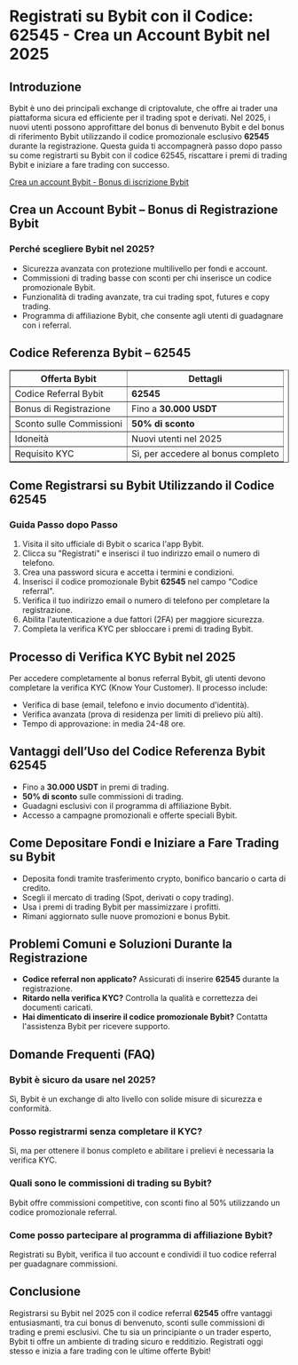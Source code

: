 <h1>Registrati su Bybit con il Codice: 62545 - Crea un Account Bybit nel 2025</h1>

<h2>Introduzione</h2>
<p>Bybit è uno dei principali exchange di criptovalute, che offre ai trader una piattaforma sicura ed efficiente per il trading spot e derivati. Nel 2025, i nuovi utenti possono approfittare del bonus di benvenuto Bybit e del bonus di riferimento Bybit utilizzando il codice promozionale esclusivo <strong>62545</strong> durante la registrazione. Questa guida ti accompagnerà passo dopo passo su come registrarti su Bybit con il codice 62545, riscattare i premi di trading Bybit e iniziare a fare trading con successo.</p>

<a href="https://partner.bybit.com/b/62545">Crea un account Bybit - Bonus di iscrizione Bybit</a>

<h2>Crea un Account Bybit – Bonus di Registrazione Bybit</h2>
<h3>Perché scegliere Bybit nel 2025?</h3>
<ul>
    <li>Sicurezza avanzata con protezione multilivello per fondi e account.</li>
    <li>Commissioni di trading basse con sconti per chi inserisce un codice promozionale Bybit.</li>
    <li>Funzionalità di trading avanzate, tra cui trading spot, futures e copy trading.</li>
    <li>Programma di affiliazione Bybit, che consente agli utenti di guadagnare con i referral.</li>
</ul>

<h2>Codice Referenza Bybit – 62545</h2>
<table border="1" cellpadding="8" cellspacing="0">
    <tr>
      <th>Offerta Bybit</th>
      <th>Dettagli</th>
    </tr>
    <tr>
      <td>Codice Referral Bybit</td>
      <td><strong>62545</strong></td>
    </tr>
    <tr>
      <td>Bonus di Registrazione</td>
      <td>Fino a <strong>30.000 USDT</strong></td>
    </tr>
    <tr>
      <td>Sconto sulle Commissioni</td>
      <td><strong>50% di sconto</strong></td>
    </tr>
    <tr>
      <td>Idoneità</td>
      <td>Nuovi utenti nel 2025</td>
    </tr>
    <tr>
      <td>Requisito KYC</td>
      <td>Sì, per accedere al bonus completo</td>
    </tr>
</table>

<h2>Come Registrarsi su Bybit Utilizzando il Codice 62545</h2>
<h3>Guida Passo dopo Passo</h3>
<ol>
    <li>Visita il sito ufficiale di Bybit o scarica l'app Bybit.</li>
    <li>Clicca su "Registrati" e inserisci il tuo indirizzo email o numero di telefono.</li>
    <li>Crea una password sicura e accetta i termini e condizioni.</li>
    <li>Inserisci il codice promozionale Bybit <strong>62545</strong> nel campo "Codice referral".</li>
    <li>Verifica il tuo indirizzo email o numero di telefono per completare la registrazione.</li>
    <li>Abilita l'autenticazione a due fattori (2FA) per maggiore sicurezza.</li>
    <li>Completa la verifica KYC per sbloccare i premi di trading Bybit.</li>
</ol>

<h2>Processo di Verifica KYC Bybit nel 2025</h2>
<p>Per accedere completamente al bonus referral Bybit, gli utenti devono completare la verifica KYC (Know Your Customer). Il processo include:</p>
<ul>
    <li>Verifica di base (email, telefono e invio documento d'identità).</li>
    <li>Verifica avanzata (prova di residenza per limiti di prelievo più alti).</li>
    <li>Tempo di approvazione: in media 24-48 ore.</li>
</ul>

<h2>Vantaggi dell’Uso del Codice Referenza Bybit 62545</h2>
<ul>
    <li>Fino a <strong>30.000 USDT</strong> in premi di trading.</li>
    <li><strong>50% di sconto</strong> sulle commissioni di trading.</li>
    <li>Guadagni esclusivi con il programma di affiliazione Bybit.</li>
    <li>Accesso a campagne promozionali e offerte speciali Bybit.</li>
</ul>

<h2>Come Depositare Fondi e Iniziare a Fare Trading su Bybit</h2>
<ul>
    <li>Deposita fondi tramite trasferimento crypto, bonifico bancario o carta di credito.</li>
    <li>Scegli il mercato di trading (Spot, derivati o copy trading).</li>
    <li>Usa i premi di trading Bybit per massimizzare i profitti.</li>
    <li>Rimani aggiornato sulle nuove promozioni e bonus Bybit.</li>
</ul>

<h2>Problemi Comuni e Soluzioni Durante la Registrazione</h2>
<ul>
    <li><strong>Codice referral non applicato?</strong> Assicurati di inserire <strong>62545</strong> durante la registrazione.</li>
    <li><strong>Ritardo nella verifica KYC?</strong> Controlla la qualità e correttezza dei documenti caricati.</li>
    <li><strong>Hai dimenticato di inserire il codice promozionale Bybit?</strong> Contatta l'assistenza Bybit per ricevere supporto.</li>
</ul>

<h2>Domande Frequenti (FAQ)</h2>
<h3>Bybit è sicuro da usare nel 2025?</h3>
<p>Sì, Bybit è un exchange di alto livello con solide misure di sicurezza e conformità.</p>

<h3>Posso registrarmi senza completare il KYC?</h3>
<p>Sì, ma per ottenere il bonus completo e abilitare i prelievi è necessaria la verifica KYC.</p>

<h3>Quali sono le commissioni di trading su Bybit?</h3>
<p>Bybit offre commissioni competitive, con sconti fino al 50% utilizzando un codice promozionale referral.</p>

<h3>Come posso partecipare al programma di affiliazione Bybit?</h3>
<p>Registrati su Bybit, verifica il tuo account e condividi il tuo codice referral per guadagnare commissioni.</p>

<h2>Conclusione</h2>
<p>Registrarsi su Bybit nel 2025 con il codice referral <strong>62545</strong> offre vantaggi entusiasmanti, tra cui bonus di benvenuto, sconti sulle commissioni di trading e premi esclusivi. Che tu sia un principiante o un trader esperto, Bybit ti offre un ambiente di trading sicuro e redditizio. Registrati oggi stesso e inizia a fare trading con le ultime offerte Bybit!</p>
</body>
</html>
